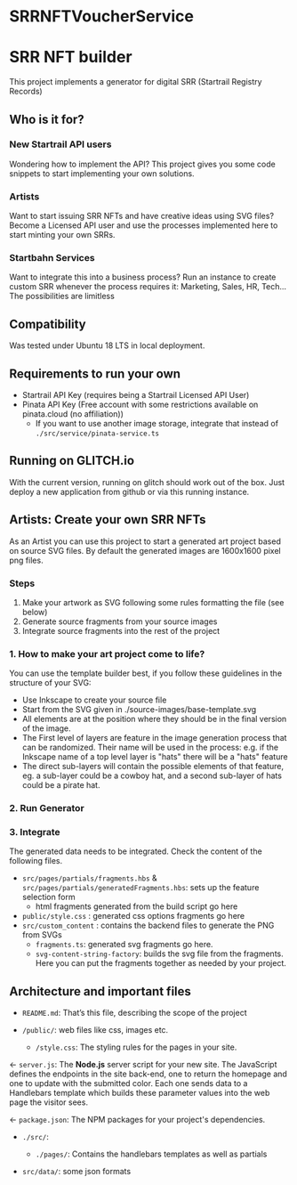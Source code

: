 # SRRNFTVoucherService

# SRR NFT builder

This project implements a generator for digital SRR (Startrail Registry Records)

## Who is it for?

### New Startrail API users

Wondering how to implement the API? This project gives you some code snippets to start implementing your own solutions.

### Artists

Want to start issuing SRR NFTs and have creative ideas using SVG files? Become a Licensed API user and use the processes
implemented here to start minting your own SRRs.

### Startbahn Services

Want to integrate this into a business process? Run an instance to create custom SRR whenever the process requires it:
Marketing, Sales, HR, Tech... The possibilities are limitless

## Compatibility

Was tested under Ubuntu 18 LTS in local deployment.

## Requirements to run your own

- Startrail API Key (requires being a Startrail Licensed API User)
- Pinata API Key (Free account with some restrictions available on pinata.cloud (no affiliation))
    - If you want to use another image storage, integrate that instead of `./src/service/pinata-service.ts`

## Running on GLITCH.io

With the current version, running on glitch should work out of the box. Just deploy a new application from github or via
this running instance.

## Artists: Create your own SRR NFTs

As an Artist you can use this project to start a generated art project based on source SVG files.
By default the generated images are 1600x1600 pixel png files.

### Steps

1. Make your artwork as SVG following some rules formatting the file (see below)
2. Generate source fragments from your source images
3. Integrate source fragments into the rest of the project

### 1. How to make your art project come to life?

You can use the template builder best, if you follow these guidelines in the structure of your SVG:

- Use Inkscape to create your source file
- Start from the SVG given in ./source-images/base-template.svg
- All elements are at the position where they should be in the final version of the image.
- The First level of layers are feature in the image generation process that can be
  randomized. Their name will be used in the process: e.g. if the Inkscape name of a top level layer is "hats" there
  will be a "hats" feature
- The direct sub-layers will contain the possible elements of that feature, eg. a sub-layer could be a cowboy hat, and a
  second sub-layer of hats could be a pirate hat.

### 2. Run Generator

### 3. Integrate

The generated data needs to be integrated. Check the content of the following files.

- `src/pages/partials/fragments.hbs` & `src/pages/partials/generatedFragments.hbs`: sets up the feature selection form
    - html fragments generated from the build script go here
- `public/style.css` : generated css options fragments go here
- `src/custom_content` : contains the backend files to generate the PNG from SVGs
    - `fragments.ts`: generated svg fragments go here.
    - `svg-content-string-factory`: builds the svg file from the fragments. Here you can put the fragments together as
      needed by your project.

## Architecture and important files

- `README.md`: That’s this file, describing the scope of the project

- `/public/`:  web files like css, images etc.
    - `/style.css`: The styling rules for the pages in your site.

← `server.js`: The **Node.js** server script for your new site. The JavaScript defines the endpoints in the site
back-end, one to return the homepage and one to update with the submitted color. Each one sends data to a Handlebars
template which builds these parameter values into the web page the visitor sees.

← `package.json`: The NPM packages for your project's dependencies.

- `./src/`:
    - `./pages/`: Contains the handlebars templates as well as partials

- `src/data/`: some json formats

